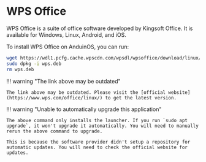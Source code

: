 # WPS Office

WPS Office is a suite of office software developed by Kingsoft Office. It is available for Windows, Linux, Android, and iOS.

To install WPS Office on AnduinOS, you can run:

<!-- The link needs to be updated regularly. -->

```bash
wget https://wdl1.pcfg.cache.wpscdn.com/wpsdl/wpsoffice/download/linux/11723/wps-office_11.1.0.11723.XA_amd64.deb -O wps.deb
sudo dpkg -i wps.deb
rm wps.deb
```

!!! warning "The link above may be outdated"

    The link above may be outdated. Please visit the [official website](https://www.wps.com/office/linux/) to get the latest version.

!!! warning "Unable to automatically upgrade this application"

    The above command only installs the launcher. If you run `sudo apt upgrade`, it won't upgrade it automatically. You will need to manually rerun the above command to upgrade.

    This is because the software provider didn't setup a repository for automatic updates. You will need to check the official website for updates.
